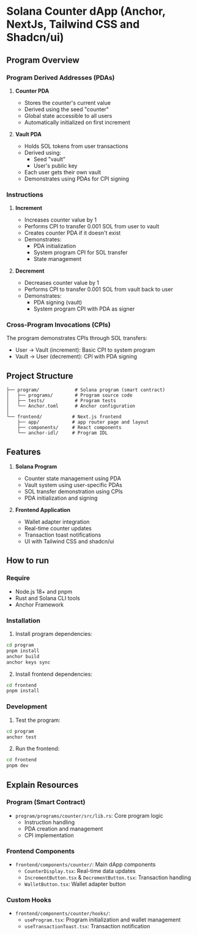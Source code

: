 # Solana Counter dApp (Anchor, NextJs, Tailwind CSS and Shadcn/ui)

## Program Overview

### Program Derived Addresses (PDAs)

1. **Counter PDA**

   - Stores the counter's current value
   - Derived using the seed "counter"
   - Global state accessible to all users
   - Automatically initialized on first increment

2. **Vault PDA**
   - Holds SOL tokens from user transactions
   - Derived using:
     - Seed "vault"
     - User's public key
   - Each user gets their own vault
   - Demonstrates using PDAs for CPI signing

### Instructions

1. **Increment**

   - Increases counter value by 1
   - Performs CPI to transfer 0.001 SOL from user to vault
   - Creates counter PDA if it doesn't exist
   - Demonstrates:
     - PDA initialization
     - System program CPI for SOL transfer
     - State management

2. **Decrement**
   - Decreases counter value by 1
   - Performs CPI to transfer 0.001 SOL from vault back to user
   - Demonstrates:
     - PDA signing (vault)
     - System program CPI with PDA as signer

### Cross-Program Invocations (CPIs)

The program demonstrates CPIs through SOL transfers:

- User → Vault (increment): Basic CPI to system program
- Vault → User (decrement): CPI with PDA signing

## Project Structure

```
├── program/             # Solana program (smart contract)
│   ├── programs/        # Program source code
│   ├── tests/           # Program tests
│   └── Anchor.toml      # Anchor configuration
│
└── frontend/           # Next.js frontend
    ├── app/            # app router page and layout
    ├── components/     # React components
    └── anchor-idl/     # Program IDL
```

## Features

1. **Solana Program**

   - Counter state management using PDA
   - Vault system using user-specific PDAs
   - SOL transfer demonstration using CPIs
   - PDA initialization and signing

2. **Frontend Application**
   - Wallet adapter integration
   - Real-time counter updates
   - Transaction toast notifications
   - UI with Tailwind CSS and shadcn/ui

## How to run

### Require

- Node.js 18+ and pnpm
- Rust and Solana CLI tools
- Anchor Framework

### Installation

1. Install program dependencies:

```bash
cd program
pnpm install
anchor build
anchor keys sync
```

2. Install frontend dependencies:

```bash
cd frontend
pnpm install
```

### Development

1. Test the program:

```bash
cd program
anchor test
```

2. Run the frontend:

```bash
cd frontend
pnpm dev
```

## Explain Resources

### Program (Smart Contract)

- `program/programs/counter/src/lib.rs`: Core program logic
  - Instruction handling
  - PDA creation and management
  - CPI implementation

### Frontend Components

- `frontend/components/counter/`: Main dApp components
  - `CounterDisplay.tsx`: Real-time data updates
  - `IncrementButton.tsx` & `DecrementButton.tsx`: Transaction handling
  - `WalletButton.tsx`: Wallet adapter button

### Custom Hooks

- `frontend/components/counter/hooks/`:
  - `useProgram.tsx`: Program initialization and wallet management
  - `useTransactionToast.tsx`: Transaction notification
